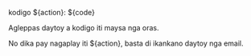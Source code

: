 kodigo ${action}: ${code}

Agleppas daytoy a kodigo iti maysa nga oras.

No dika pay nagaplay iti ${action}, basta di ikankano daytoy nga email.
